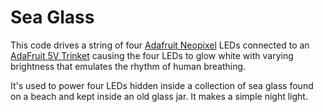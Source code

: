 # Sea Glass

This code drives a string of four [Adafruit Neopixel](https://www.adafruit.com/category/168) LEDs connected
to an [AdaFruit 5V Trinket](https://www.adafruit.com/product/1501) causing the four LEDs to glow white with
varying brightness that emulates the rhythm of human breathing.

It's used to power four LEDs hidden inside a collection of sea glass
found on a beach and kept inside an old glass jar. It makes a simple night light.
